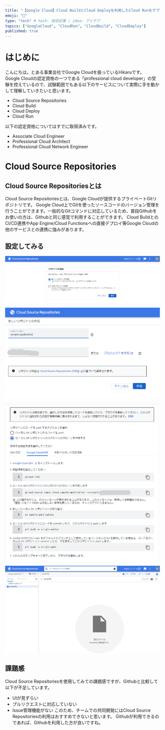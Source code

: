 ```yaml
---
title: "【Google Cloud】Cloud BuildとCloud Deployを利用したCloud Runをデプロイ"
emoji: "📌"
type: "tech" # tech: 技術記事 / idea: アイデア
topics: ["GoogleCloud", "CloudRun", "CloudBuild", "CloudDeploy"]
published: true
---
```

# はじめに
こんにちは。とある事業会社でGoogle Cloudを扱っているHikaruです。
Google Cloudの認定資格の一つである「professional cloud developer」の受験を控えているので、試験範囲でもある以下のサービスについて実際に手を動かして理解していきたいと思います。
- Cloud Source Repositories
- Cloud Build
- Cloud Deploy
- Cloud Run

以下の認定資格についてはすでに取得済みです。
- Associate Cloud Engineer
- Professional Cloud Architect
- Professional Cloud Network Engineer

# Cloud Source Repositories
## Cloud Source Repositoriesとは
Cloud Source Repositoriesとは、Google Cloudが提供するプライベートGitリポジトリです。
Google Cloud上でGitを使ったソースコードのバージョン管理を行うことができます。一般的なGitコマンドに対応しているため、普段Githubをお使いの方は、Githubと同じ感覚で利用することができます。
Cloud BuildとのCI/CD連携やApp Engine/Cloud Functionsへの直接デプロイ等Google Cloudの他のサービスとの連携に強みがあります。

## 設定してみる

![](/images/cloudrun-build-deploy-20240511/CloudSourceRepositories01.png)

![](/images/cloudrun-build-deploy-20240511/CloudSourceRepositories02.png)

![](/images/cloudrun-build-deploy-20240511/CloudSourceRepositories03.png)

![](/images/cloudrun-build-deploy-20240511/CloudSourceRepositories04.png)

## 課題感
Cloud Source Repositoriesを使用してみての課題感ですが、Githubと比較して以下が不足しています。
- UIが見ずらい
- プルリクエストに対応していない
- Issue管理機能がない
このため、チームでの共同開発にはCloud Source Repositoriesの利用はおすすめできないと思います。
Githubが利用できるのであれば、Githubを利用した方が良いですね。